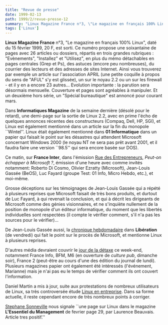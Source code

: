 ```yaml
---
title: "Revue de presse"
date: 1999-02-13
path: 1999/2/revue-presse-12
summary: "Linux Magazine France n°3, \"Le magazine en français 100% Linux\", daté du 15 février 1999, 20 F, est sorti."
tags: ['Linux']
---
```


<P>
<B>Linux Magazine France</B> n°3, "Le magazine en français 100%
Linux", daté du 15 février 1999, 20 F, est sorti.  Ce numéro propose
une soixantaine de pages avec 26 articles ou dossiers, répartis en trois
grandes rubriques : "Evènements", "Installez" et "Utilisez", en plus du
mémo détachables en pages centrales (Grep et Ps), des astuces (encore peu
nombreuses), du courrier des lecteurs et des adresses de sites Internet.
Ainsi vous trouverez par exemple un article sur l'association APRIL
(une petite coquille à propos du sens de "AFUL" s'y est glissée), un sur
le noyau 2.2 ou un sur les firewall - et il y en a encore 23 autres...
Evolution importante : la parution sera désormais mensuelle. Couverture
et pages sont agréables à manipuler. Et un deuxième hors série, un
"Spécial  bureautique" est annoncé pour courant mars.
</P>

<P>
Dans <B>Informatiques Magazine</B> de la semaine dernière (désolé pour
le retard), une demi-page sur la sortie de Linux 2.2, avec en prime l'écho
de quelques annonces récentes des constructeurs (Compaq, Dell, HP,
SGI), et Linux est également mentionné dans un article sur la fin du
monopole ``Wintel''. Linux était également mentionné dans <B>01 Informatique</B>
dans un papier qui faisait le point sur les désastres qui attendent Microsoft
concernant Windows 2000 (le noyau NT ne sera pas prêt avant 2001, et il
faudra faire une version ``98.5'' qui sera encore basée sur DOS).
</P>

<P>
Ce matin, sur <B>France Inter</B>, dans l'émission
<A HREF="http://www.radio-france.fr/inter/rde">Rue des Entrepreneurs</A>,
<EM>Peut-on échapper à Microsoft ?</EM>, émission d'une heure avec comme
invités notamment: Roberto Di Cosmo, Olivier Ezratty (Microsoft),
Jean-Louis Gassée (BeOS), Luc Fayard (groupe Test: 01 Info, Micro Hebdo,
etc.), et moi-même.
</P>

<P>
Grosse déceptions sur les témoignages de Jean-Louis Gassée qui a répété
à plusieurs reprises que Microsoft faisait de très bons produits,
et durtout de Luc Fayard, à qui revenait la conclusion, et qui à décrit
les dirigeants de Microsoft comme des génies visionnaires, et ne s'inquiète
nullement de la position de monopole d'un éditeur informatique, du
moment que les libertés individuelles sont respectées (il compte le vérifier
comment, s'il n'a pas les sources pour le vérifier)...
</P>

<P>
De Jean-Louis Gassée aussi, la <A HREF="http://www.liberation.com/chroniques/gassee.html">chronique
hebdomadaire</A> dans <B>Libération</B> (de vendredi) qui fait le point
sur le procès de Microsoft, et mentionne Linux à plusieurs reprises.
</P>

<P>
D'autres média devraient couvrir le <A HREF="http://www.linux-center.org/detaxe/">jour de la détaxe</A> ce
week-end, notamment France Info, BFM, M6 (en ouverture de <EM>culture
pub</EM>, dimanche soir), France 2 (peut-être au cours d'une des édition
du journal de lundi). Plusieurs magazines papier ont également été intéressés
(l'événement, Marianne) mais je n'ai pas eu le temps de vérifier comment ils
ont couvert l'information.
</P>

<P>
Daniel Martin a mis à jour, suite aux protestations de
nombreux utilisateurs de Linux, sa très controversée étude <A HREF="http://worldserver2.oleane.com/dmartin/Linux.htm">Linux en
entreprise</A>. Dans sa forme actuelle, il reste cependant encore de
très nombreux points à corriger.
</P>

<P>
<A HREF="mailto:stephane.sonnevil@capway.com">Stephane Sonneville</A>
nous signale ``une page sur Linux dans le magazine <B>L'Essentiel
du Management</B> de fevrier page 29, par Laurence
Beauvais. Article tres positif.''
</P>



